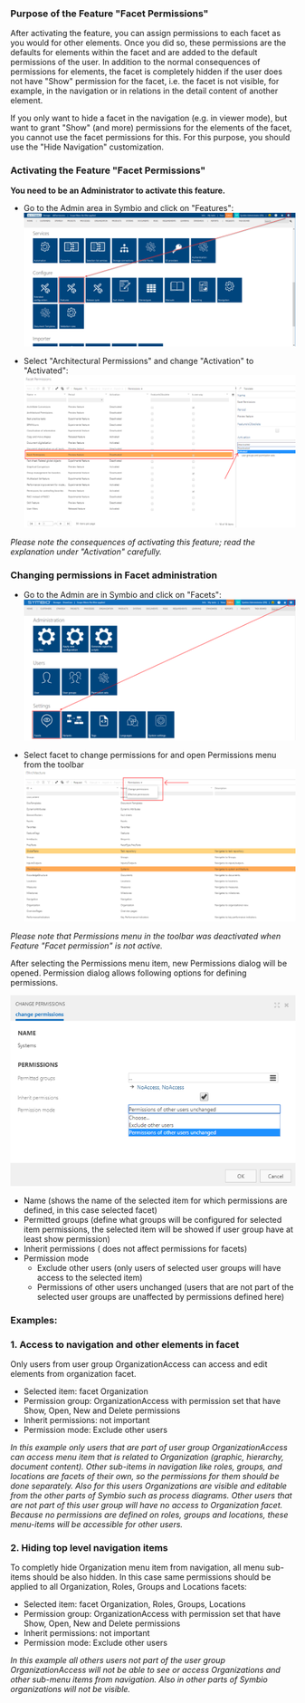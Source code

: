 ### Purpose of the Feature "Facet Permissions"

After activating the feature, you can assign permissions to each facet as you would for other elements. 
Once you did so, these permissions are the defaults for elements within the facet and are added to 
the default permissions of the user. In addition to the normal consequences of permissions for elements,
the facet is completely hidden if the user does not have "Show" permission for the facet, i.e. the facet is not 
visible, for example, in the navigation or in relations in the detail content of another element.

If you only want to hide a facet in the navigation (e.g. in viewer mode), but want to grant "Show" 
(and more) permissions for the elements of the facet, you cannot use the facet permissions for this. 
For this purpose, you should use the "Hide Navigation" customization.   


### Activating the Feature "Facet Permissions"

__You need to be an Administrator to activate this feature.__

* Go to the Admin area in Symbio and click on "Features":
![](media/activating-feature-facet-permissions-1.png)

* Select "Architectural Permissions" and change "Activation" to "Activated":
![](media/activating-feature-facet-permissions-2.png)

_Please note the consequences of activating this feature; read the explanation under "Activation" carefully._

### Changing permissions in Facet administration

* Go to the Admin are in Symbio and click on "Facets":
![](media/activating-feature-facet-permissions-3.png)

* Select facet to change permissions for and open Permissions menu from the toolbar
![](media/activating-feature-facet-permissions-4.png)

_Please note that Permissions menu in the toolbar was deactivated when Feature "Facet permission" is not active._

After selecting the Permissions menu item, new Permissions dialog will be opened. Permission dialog allows following options for defining permissions.

![](media/activating-feature-facet-permissions-5.png)
* Name (shows the name of the selected item for which permissions are defined, in this case selected facet)
* Permitted groups (define what groups will be configured for selected item permissions, the selected item will be showed if user group have at least show permission)
* Inherit permissions ( does not affect permissions for facets)
* Permission mode
  * Exclude other users (only users of selected user groups will have access to the selected item)
  * Permissions of other users unchanged (users that are not part of the selected user groups are unaffected by permissions defined here)

### Examples:

### 1. Access to navigation and other elements in facet

Only users from user group OrganizationAccess can access and edit elements from organization facet.

* Selected item: facet Organization
* Permission group: OrganizationAccess with permission set that have Show, Open, New and Delete permissions
* Inherit permissions: not important
* Permission mode: Exclude other users

_In this example only users that are part of user group OrganizationAccess can access menu item that is related to Organization (graphic, hierarchy, document content). Other sub-items in navigation like roles, groups, and locations are facets of their own, so the permissions for them should be done separately. Also for this users Organizations are visible and editable from the other parts of Symbio such as process diagrams. Other users that are not part of this user group will have no access to Organization facet. Because no permissions are defined on roles, groups and locations, these menu-items will be accessible for other users._

### 2. Hiding top level navigation items

To completly hide Organization menu item from navigation, all menu sub-items should be also hidden. In this case same permissions should be applied to all Organization, Roles, Groups and Locations facets:

* Selected item: facet Organization, Roles, Groups, Locations
* Permission group: OrganizationAccess with permission set that have Show, Open, New and Delete permissions
* Inherit permissions: not important
* Permission mode: Exclude other users

_In this example all others users not part of the user group OrganizationAccess will not be able to see or access Organizations and other sub-menu items from navigation. Also in other parts of Symbio organizations will not be visible._